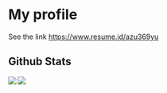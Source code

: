  
<!--
**Yu0614/Yu0614** is a ✨ _special_ ✨ repository because its `README.md` (this file) appears on your GitHub profile.

Here are some ideas to get you started:

- 🔭 I’m currently working on ...
- 🌱 I’m currently learning ...
- 👯 I’m looking to collaborate on ...
- 🤔 I’m looking for help with ...
- 💬 Ask me about ...
- 📫 How to reach me: ...
- 😄 Pronouns: ...
- ⚡ Fun fact: ...
-->
# My profile

See the link https://www.resume.id/azu369yu


## Github Stats
<div>
 <a href="https://github.com/anuraghazra/github-readme-stats">
   <img align="left" src="https://github-readme-stats.vercel.app/api?username=Yu0614&count_private=true&include_all_commits=true&theme=algolia&show_icons=true" />
   <img align="left" src="https://github-readme-stats.vercel.app/api/top-langs/?username=Yu0614&layout=compact&theme=algolia&count_private=true&include_all_commits=true&show_icons=true" />
 </a>
</div>



